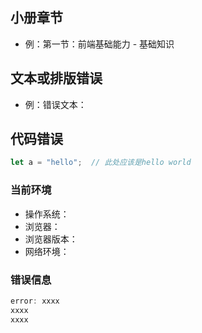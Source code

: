 ## 小册章节

- 例：第一节：前端基础能力 - 基础知识


## 文本或排版错误

- 例：错误文本：


## 代码错误

``` JavaScript
let a = "hello";  // 此处应该是hello world
```
###  当前环境

 - 操作系统：
 - 浏览器：
 - 浏览器版本：
 - 网络环境：

### 错误信息

```JavaScript
error: xxxx
xxxx
xxxx
```

